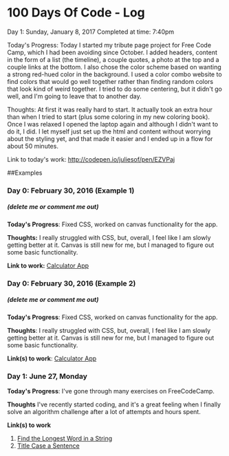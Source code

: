 # 100 Days Of Code - Log

Day 1: Sunday, January 8, 2017
       Completed at time: 7:40pm

Today's Progress: Today I started my tribute page project for Free Code Camp, which I had been avoiding since October. I added headers, content in the form of a list (the timeline), a couple quotes, a photo at the top and a couple links at the bottom. I also chose the color scheme based on wanting a strong red-hued color in the background. I used a color combo website to find colors that would go well together rather than finding random colors that look kind of weird together. I tried to do some centering, but it didn't go well, and I'm going to leave that to another day.

Thoughts: At first it was really hard to start. It actually took an extra hour than when I tried to start (plus some coloring in my new coloring book). Once I was relaxed I opened the laptop again and although I didn't want to do it, I did. I let myself just set up the html and content without worrying about the styling yet, and that made it easier and I ended up in a flow for about 50 minutes.

Link to today's work: http://codepen.io/juliesof/pen/EZVPaj


















##Examples
### Day 0: February 30, 2016 (Example 1)
##### (delete me or comment me out)

**Today's Progress**: Fixed CSS, worked on canvas functionality for the app.

**Thoughts:** I really struggled with CSS, but, overall, I feel like I am slowly getting better at it. Canvas is still new for me, but I managed to figure out some basic functionality.

**Link to work:** [Calculator App](http://www.example.com)

### Day 0: February 30, 2016 (Example 2)
##### (delete me or comment me out)

**Today's Progress**: Fixed CSS, worked on canvas functionality for the app.

**Thoughts**: I really struggled with CSS, but, overall, I feel like I am slowly getting better at it. Canvas is still new for me, but I managed to figure out some basic functionality.

**Link(s) to work**: [Calculator App](http://www.example.com)


### Day 1: June 27, Monday

**Today's Progress**: I've gone through many exercises on FreeCodeCamp.

**Thoughts** I've recently started coding, and it's a great feeling when I finally solve an algorithm challenge after a lot of attempts and hours spent.

**Link(s) to work**
1. [Find the Longest Word in a String](https://www.freecodecamp.com/challenges/find-the-longest-word-in-a-string)
2. [Title Case a Sentence](https://www.freecodecamp.com/challenges/title-case-a-sentence)
